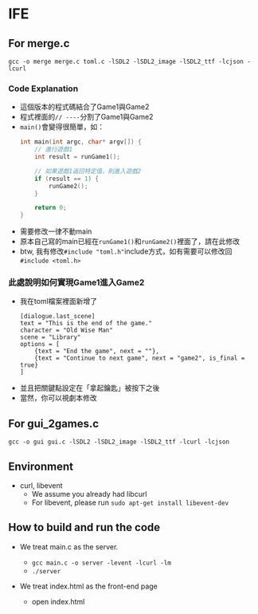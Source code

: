 # IFE

## For merge.c
```gcc -o merge merge.c toml.c -lSDL2 -lSDL2_image -lSDL2_ttf -lcjson -lcurl```
### Code Explanation
* 這個版本的程式碼結合了Game1與Game2
*  程式裡面的```// ----```分割了Game1與Game2
*  ```main()```會變得很簡單，如：
   ```c
   int main(int argc, char* argv[]) {
       // 進行遊戲1
       int result = runGame1();
   
       // 如果遊戲1返回特定值，則進入遊戲2
       if (result == 1) {
           runGame2();
       }
   
       return 0;
   }
   ```
* 需要修改一律不動main
* 原本自己寫的main已經在```runGame1()```和```runGame2()```裡面了，請在此修改
* btw, 我有修改```#include "toml.h"```include方式，如有需要可以修改回```#include <toml.h>```

### 此處說明如何實現Game1進入Game2
* 我在toml檔案裡面新增了
  ```
  [dialogue.last_scene]
  text = "This is the end of the game."
  character = "Old Wise Man"
  scene = "Library"
  options = [
      {text = "End the game", next = ""},
      {text = "Continue to next game", next = "game2", is_final = true}
  ]
  ```
* 並且把關鍵點設定在「拿起鑰匙」被按下之後
* 當然，你可以視劇本修改

## For gui_2games.c
```gcc -o gui gui.c -lSDL2 -lSDL2_image -lSDL2_ttf -lcurl -lcjson```

## Environment
* curl, libevent
  * We assume you already had libcurl
  * For libevent, please run ```sudo apt-get install libevent-dev```

## How to build and run the code

* We treat main.c as the server.
  * ```gcc main.c -o server -levent -lcurl -lm```
  * ```./server```

* We treat index.html as the front-end page
  * open index.html
